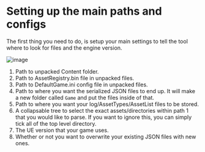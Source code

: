 # Setting up the main paths and configs
The first thing you need to do, is setup your main settings to tell the tool where to look for files and the engine version.

![image]()

1. Path to unpacked Content folder.
2. Path to AssetRegistry.bin file in unpacked files.
3. Path to DefaultGame.ini config file in unpacked files.
4. Path to where you want the serialized JSON files to end up. It will make a new folder called `Game` and put the files inside of that.
5. Path to where you want your log/AssetTypes/AssetList files to be stored.
6. A collapsable tree to select the exact assets/directories within path 1 that you would like to parse. If you want to ignore this, you can simply tick all of the top level directory.
7. The UE version that your game uses.
8. Whether or not you want to overwrite your existing JSON files with new ones.

